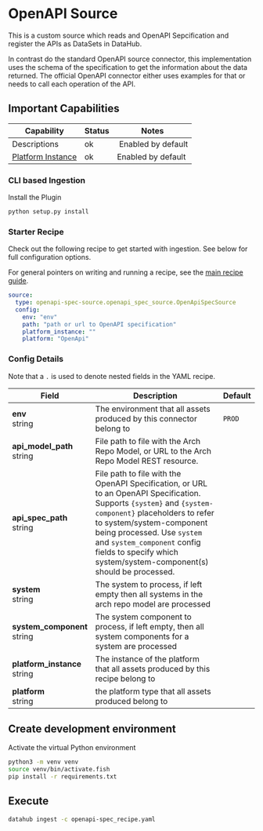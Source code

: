 # OpenAPI Source

This is a custom source which reads and OpenAPI Sepcification and register the APIs as DataSets in DataHub.

In contrast do the standard OpenAPI source connector, this implementation uses the schema of the specification to get the information about the data returned. The official OpenAPI connector either uses examples for that or needs to call each operation of the API. 

## Important Capabilities

| Capability | Status | Notes |
|-------|-------------|--------|
| Descriptions | ok | Enabled by default | 
| [Platform Instance](https://datahubproject.io/docs/platform-instances) | ok | Enabled by default |

### CLI based Ingestion

Install the Plugin

```bash
python setup.py install
```

### Starter Recipe

Check out the following recipe to get started with ingestion. See below for full configuration options. 

For general pointers on writing and running a recipe, see the [main recipe guide](https://datahubproject.io/docs/metadata-ingestion#recipes).

```yaml
source:
  type: openapi-spec-source.openapi_spec_source.OpenApiSpecSource
  config:
    env: "env"
    path: "path or url to OpenAPI specification"
    platform_instance: ""
    platform: "OpenApi"
```

### Config Details

Note that a `.` is used to denote nested fields in the YAML recipe.

| Field | Description | Default |
|-------|-------------|---------|
| **env** <br>string | The environment that all assets produced by this connector belong to | `PROD` 
| **api_model_path** <br>string | File path to file with the Arch Repo Model, or URL to the Arch Repo Model REST resource. |
| **api_spec_path** <br>string | File path to file with the OpenAPI Specification, or URL to an OpenAPI Specification. Supports `{system}` and `{system-component}` placeholders to refer to system/system-component being processed. Use `system` and `system_component` config fields to specify which system/system-component(s) should be processed. |
| **system** <br>string | The system to process, if left empty then all systems in the arch repo model are processed |
| **system_component** <br>string | The system component to process, if left empty, then all system components for a system are processed |
| **platform_instance** <br>string | The instance of the platform that all assets produced by this recipe belong to |
| **platform** <br>string | the platform type that all assets produced belong to |  |

## Create development environment

Activate the virtual Python environment

```bash
python3 -m venv venv
source venv/bin/activate.fish
pip install -r requirements.txt
```

## Execute

```bash
datahub ingest -c openapi-spec_recipe.yaml
```